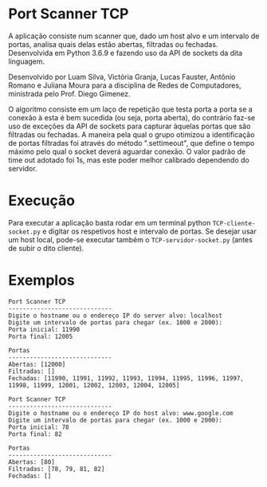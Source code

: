 # Port Scanner TCP

A aplicação consiste num scanner que, dado um host alvo e um intervalo de portas, analisa quais delas estão abertas, filtradas ou fechadas. 
Desenvolvida em Python 3.6.9 e fazendo uso da API de sockets da dita linguagem.

Desenvolvido por Luam Silva, Victória Granja, Lucas Fauster, Antônio Romano e Juliana Moura para a disciplina de Redes de Computadores, 
ministrada pelo Prof. Diego Gimenez.

O algoritmo consiste em um laço de repetição que testa porta a porta se a conexão à esta é bem sucedida (ou seja, porta aberta),
do contrário faz-se uso de exceções da API de sockets para capturar àquelas portas que são filtradas ou fechadas.
A maneira pela qual o grupo otimizou a identificação de portas filtradas foi através do método ".settimeout", 
que define o tempo máximo pelo qual o socket deverá aguardar conexão. O valor padrão de time out adotado foi 1s,
mas este poder melhor calibrado dependendo do servidor.

# Execução
Para executar a aplicação basta rodar em um terminal python `TCP-cliente-socket.py` e digitar os respetivos host e intervalo de portas. 
Se desejar usar um host local, pode-se executar também o `TCP-servidor-socket.py` (antes de subir o dito cliente).

# Exemplos

```
Port Scanner TCP
-----------------------------
Digite o hostname ou o endereço IP do server alvo: localhost
Digite um intervalo de portas para chegar (ex. 1000 e 2000):
Porta inicial: 11990
Porta final: 12005

Portas
-----------------------------
Abertas: [12000]
Filtradas: []
Fechadas: [11990, 11991, 11992, 11993, 11994, 11995, 11996, 11997, 11998, 11999, 12001, 12002, 12003, 12004, 12005]
```
```
Port Scanner TCP
-----------------------------
Digite o hostname ou o endereço IP do host alvo: www.google.com
Digite um intervalo de portas para chegar (ex. 1000 e 2000):
Porta inicial: 78
Porta final: 82

Portas
-----------------------------
Abertas: [80]
Filtradas: [78, 79, 81, 82]
Fechadas: []
```
